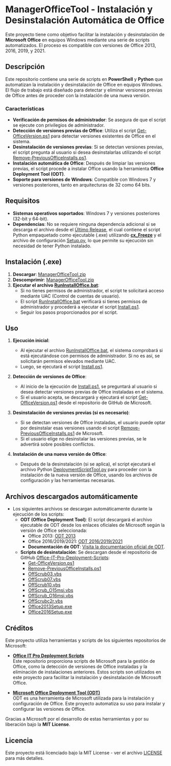 # ManagerOfficeTool - Instalación y Desinstalación Automática de Office

Este proyecto tiene como objetivo facilitar la instalación y desinstalación de **Microsoft Office** en equipos Windows mediante una serie de scripts automatizados. El proceso es compatible con versiones de Office 2013, 2016, 2019, y 2021.

## Descripción

Este repositorio contiene una serie de scripts en **PowerShell** y **Python** que automatizan la instalación y desinstalación de Office en equipos Windows. El flujo de trabajo está diseñado para detectar y eliminar versiones previas de Office antes de proceder con la instalación de una nueva versión.

### Características

- **Verificación de permisos de administrador**: Se asegura de que el script se ejecute con privilegios de administrador.
- **Detección de versiones previas de Office**: Utiliza el script [Get-OfficeVersion.ps1](https://github.com/OfficeDev/Office-IT-Pro-Deployment-Scripts/blob/master/Office-ProPlus-Management/Get-OfficeVersion/Get-OfficeVersion.ps1) para detectar versiones existentes de Office en el sistema.
- **Desinstalación de versiones previas**: Si se detectan versiones previas, el script pregunta al usuario si desea desinstalarlas utilizando el script [Remove-PreviousOfficeInstalls.ps1](https://github.com/OfficeDev/Office-IT-Pro-Deployment-Scripts/blob/master/Office-ProPlus-Deployment/Remove-PreviousOfficeInstalls/Remove-PreviousOfficeInstalls.ps1).
- **Instalación automática de Office**: Después de limpiar las versiones previas, el script procede a instalar Office usando la herramienta **Office Deployment Tool (ODT)**.
- **Soporte para versiones de Windows**: Compatible con Windows 7 y versiones posteriores, tanto en arquitecturas de 32 como 64 bits.

## Requisitos

- **Sistemas operativos soportados**: Windows 7 y versiones posteriores (32-bit y 64-bit).
- **Dependencias**: No se requiere ninguna dependencia adicional si se descarga el archivo desde el [Último Release](https://github.com/Rodri082/ManagerOfficeTool/releases/latest), el cual contiene el script Python empaquetado como ejecutable (.exe) utilizando **[cx_Freeze](https://cx-freeze.readthedocs.io/en/stable/)** y el archivo de configuración [Setup.py](./Setup.py), lo que permite su ejecución sin necesidad de tener Python instalado.

## Instalación (.exe)

1. **Descargar**: [ManagerOfficeTool.zip](https://github.com/Rodri082/ManagerOfficeTool/releases/latest)
2. **Descomprimir**: [ManagerOfficeTool.zip](https://github.com/Rodri082/ManagerOfficeTool/releases/latest)
3. **Ejecutar el archivo [RunInstallOffice.bat](./RunInstallOffice.bat)**:
    - Si no tienes permisos de administrador, el script te solicitará acceso mediante UAC (Control de cuentas de usuario).
    - El script [RunInstallOffice.bat](./RunInstallOffice.bat) verificará si tienes permisos de administrador y procederá a ejecutar el script [Install.ps1](./Files/Install.ps1).
    - Seguir los pasos proporcionados por el script.

## Uso

1. **Ejecución inicial**: 
    - Al ejecutar el archivo [RunInstallOffice.bat](./RunInstallOffice.bat), el sistema comprobará si está ejecutándose con permisos de administrador. Si no es así, se solicitarán permisos elevados mediante UAC.
    - Luego, se ejecutará el script [Install.ps1](./Files/Install.ps1).

2. **Detección de versiones de Office**:
    - Al inicio de la ejecución de [Install.ps1](./Files/Install.ps1), se preguntará al usuario si desea detectar versiones previas de Office instaladas en el sistema.
    - Si el usuario acepta, se descargará y ejecutará el script [Get-OfficeVersion.ps1](https://github.com/OfficeDev/Office-IT-Pro-Deployment-Scripts/blob/master/Office-ProPlus-Management/Get-OfficeVersion/Get-OfficeVersion.ps1) desde el repositorio de GitHub de Microsoft.

3. **Desinstalación de versiones previas (si es necesario)**:
    - Si se detectan versiones de Office instaladas, el usuario puede optar por desinstalar esas versiones usando el script [Remove-PreviousOfficeInstalls.ps1](https://github.com/OfficeDev/Office-IT-Pro-Deployment-Scripts/blob/master/Office-ProPlus-Deployment/Remove-PreviousOfficeInstalls/Remove-PreviousOfficeInstalls.ps1) de Microsoft.
    - Si el usuario elige no desinstalar las versiones previas, se le advertirá sobre posibles conflictos.

4. **Instalación de una nueva versión de Office**:
    - Después de la desinstalación (si se aplica), el script ejecutará el archivo Python [DeploymentScriptTool.py](./Files/DeploymentScriptTool.py) para proceder con la instalación de la nueva versión de Office, usando los archivos de configuración y las herramientas necesarias.

## Archivos descargados automáticamente

- Los siguientes archivos se descargan automáticamente durante la ejecución de los scripts:
    - **ODT (Office Deployment Tool)**: El script descargará el archivo ejecutable de ODT desde los enlaces oficiales de Microsoft según la versión de Office seleccionada:
        - Office 2013: [ODT 2013](https://www.microsoft.com/en-us/download/details.aspx?id=36778)
        - Office 2016/2019/2021: [ODT 2016/2019/2021](https://www.microsoft.com/en-us/download/details.aspx?id=49117)
        - **Documentación de ODT**: [Visita la documentación oficial de ODT](https://learn.microsoft.com/en-us/microsoft-365-apps/deploy/overview-office-deployment-tool).
    - **Scripts de desinstalación**: Se descargan desde el repositorio de GitHub [Office-IT-Pro-Deployment-Scripts](https://github.com/OfficeDev/Office-IT-Pro-Deployment-Scripts):
        - [Get-OfficeVersion.ps1](https://github.com/OfficeDev/Office-IT-Pro-Deployment-Scripts/blob/master/Office-ProPlus-Management/Get-OfficeVersion/Get-OfficeVersion.ps1)
        - [Remove-PreviousOfficeInstalls.ps1](https://github.com/OfficeDev/Office-IT-Pro-Deployment-Scripts/blob/master/Office-ProPlus-Deployment/Remove-PreviousOfficeInstalls/Remove-PreviousOfficeInstalls.ps1)
        - [OffScrub03.vbs](https://github.com/OfficeDev/Office-IT-Pro-Deployment-Scripts/blob/master/Office-ProPlus-Deployment/Remove-PreviousOfficeInstalls/OffScrub03.vbs)
        - [OffScrub07.vbs](https://github.com/OfficeDev/Office-IT-Pro-Deployment-Scripts/blob/master/Office-ProPlus-Deployment/Remove-PreviousOfficeInstalls/OffScrub07.vbs)
        - [OffScrub10.vbs](https://github.com/OfficeDev/Office-IT-Pro-Deployment-Scripts/blob/master/Office-ProPlus-Deployment/Remove-PreviousOfficeInstalls/OffScrub10.vbs)
        - [OffScrub_O15msi.vbs](https://github.com/OfficeDev/Office-IT-Pro-Deployment-Scripts/blob/master/Office-ProPlus-Deployment/Remove-PreviousOfficeInstalls/OffScrub_O15msi.vbs)
        - [OffScrub_O16msi.vbs](https://github.com/OfficeDev/Office-IT-Pro-Deployment-Scripts/blob/master/Office-ProPlus-Deployment/Remove-PreviousOfficeInstalls/OffScrub_O16msi.vbs)
        - [OffScrubc2r.vbs](https://github.com/OfficeDev/Office-IT-Pro-Deployment-Scripts/blob/master/Office-ProPlus-Deployment/Remove-PreviousOfficeInstalls/OffScrubc2r.vbs)
        - [Office2013Setup.exe](https://github.com/OfficeDev/Office-IT-Pro-Deployment-Scripts/blob/master/Office-ProPlus-Deployment/Remove-PreviousOfficeInstalls/Office2013Setup.exe)
        - [Office2016Setup.exe](https://github.com/OfficeDev/Office-IT-Pro-Deployment-Scripts/blob/master/Office-ProPlus-Deployment/Remove-PreviousOfficeInstalls/Office2016Setup.exe)

## Créditos

Este proyecto utiliza herramientas y scripts de los siguientes repositorios de Microsoft:

- **[Office IT Pro Deployment Scripts](https://github.com/OfficeDev/Office-IT-Pro-Deployment-Scripts)**  
  Este repositorio proporciona scripts de Microsoft para la gestión de Office, como la detección de versiones de Office instaladas y la eliminación de instalaciones anteriores. Estos scripts son utilizados en este proyecto para facilitar la instalación y desinstalación de Microsoft Office.

- **[Microsoft Office Deployment Tool (ODT)](https://learn.microsoft.com/en-us/microsoft-365-apps/deploy/overview-office-deployment-tool)**  
  ODT es una herramienta de Microsoft utilizada para la instalación y configuración de Office. Este proyecto automatiza su uso para instalar y configurar las versiones de Office.

Gracias a Microsoft por el desarrollo de estas herramientas y por su liberación bajo la **MIT License**.

## Licencia

Este proyecto está licenciado bajo la MIT License - ver el archivo [LICENSE](./LICENSE) para más detalles.
